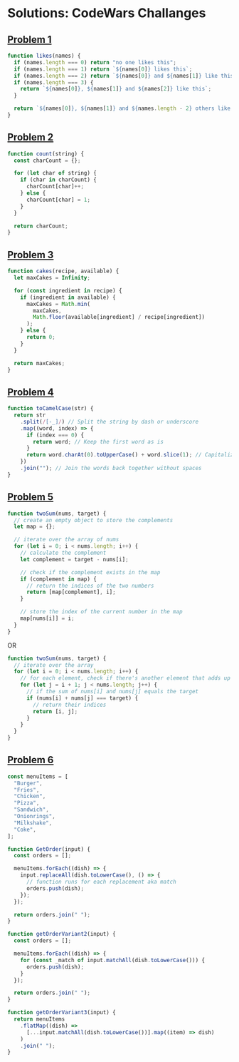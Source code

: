 # Solutions: CodeWars Challanges

## [Problem 1](https://www.codewars.com/kata/5266876b8f4bf2da9b000362/train/javascript)

```js
function likes(names) {
  if (names.length === 0) return "no one likes this";
  if (names.length === 1) return `${names[0]} likes this`;
  if (names.length === 2) return `${names[0]} and ${names[1]} like this`;
  if (names.length === 3) {
    return `${names[0]}, ${names[1]} and ${names[2]} like this`;
  }

  return `${names[0]}, ${names[1]} and ${names.length - 2} others like this`;
}
```

## [Problem 2](https://www.codewars.com/kata/52efefcbcdf57161d4000091/train/javascript)

```js
function count(string) {
  const charCount = {};

  for (let char of string) {
    if (char in charCount) {
      charCount[char]++;
    } else {
      charCount[char] = 1;
    }
  }

  return charCount;
}
```

## [Problem 3](https://www.codewars.com/kata/525c65e51bf619685c000059/train/javascript)

```js
function cakes(recipe, available) {
  let maxCakes = Infinity;

  for (const ingredient in recipe) {
    if (ingredient in available) {
      maxCakes = Math.min(
        maxCakes,
        Math.floor(available[ingredient] / recipe[ingredient])
      );
    } else {
      return 0;
    }
  }

  return maxCakes;
}
```

## [Problem 4](https://www.codewars.com/kata/517abf86da9663f1d2000003/train/javascript)

```js
function toCamelCase(str) {
  return str
    .split(/[-_]/) // Split the string by dash or underscore
    .map((word, index) => {
      if (index === 0) {
        return word; // Keep the first word as is
      }
      return word.charAt(0).toUpperCase() + word.slice(1); // Capitalize the first letter of subsequent words
    })
    .join(""); // Join the words back together without spaces
}
```

## [Problem 5](https://www.codewars.com/kata/52c31f8e6605bcc646000082/train/javascript)

```js
function twoSum(nums, target) {
  // create an empty object to store the complements
  let map = {};

  // iterate over the array of nums
  for (let i = 0; i < nums.length; i++) {
    // calculate the complement
    let complement = target - nums[i];

    // check if the complement exists in the map
    if (complement in map) {
      // return the indices of the two numbers
      return [map[complement], i];
    }

    // store the index of the current number in the map
    map[nums[i]] = i;
  }
}
```

OR

```js
function twoSum(nums, target) {
  // iterate over the array
  for (let i = 0; i < nums.length; i++) {
    // for each element, check if there's another element that adds up to the target
    for (let j = i + 1; j < nums.length; j++) {
      // if the sum of nums[i] and nums[j] equals the target
      if (nums[i] + nums[j] === target) {
        // return their indices
        return [i, j];
      }
    }
  }
}
```

## [Problem 6](https://www.codewars.com/kata/5d23d89906f92a00267bb83d/train/javascript)

```js
const menuItems = [
  "Burger",
  "Fries",
  "Chicken",
  "Pizza",
  "Sandwich",
  "Onionrings",
  "Milkshake",
  "Coke",
];

function GetOrder(input) {
  const orders = [];

  menuItems.forEach((dish) => {
    input.replaceAll(dish.toLowerCase(), () => {
      // function runs for each replacement aka match
      orders.push(dish);
    });
  });

  return orders.join(" ");
}

function getOrderVariant2(input) {
  const orders = [];

  menuItems.forEach((dish) => {
    for (const _match of input.matchAll(dish.toLowerCase())) {
      orders.push(dish);
    }
  });

  return orders.join(" ");
}

function getOrderVariant3(input) {
  return menuItems
    .flatMap((dish) =>
      [...input.matchAll(dish.toLowerCase())].map((item) => dish)
    )
    .join(" ");
}
```
